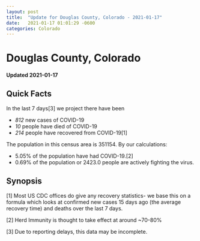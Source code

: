 ```yaml
---
layout: post
title:  "Update for Douglas County, Colorado - 2021-01-17"
date:   2021-01-17 01:01:29 -0600
categories: Colorado
---
```


# Douglas County, Colorado
#### Updated 2021-01-17

## Quick Facts

In the last 7 days[3] we project there have been
- *812* new cases of COVID-19
- *10* people have died of COVID-19
- *214* people have recovered from COVID-19[1]

The population in this census area is 351154. By our calculations:
- 5.05% of the population have had COVID-19.[2]
- 0.69% of the population or 2423.0 people are actively fighting the virus.

## Synopsis




[1] Most US CDC offices do give any recovery statistics- we base this on a formula which looks at confirmed new cases
15 days ago (the average recovery time) and deaths over the last 7 days.

[2] Herd Immunity is thought to take effect at around ~70-80%

[3] Due to reporting delays, this data may be incomplete.
 
    